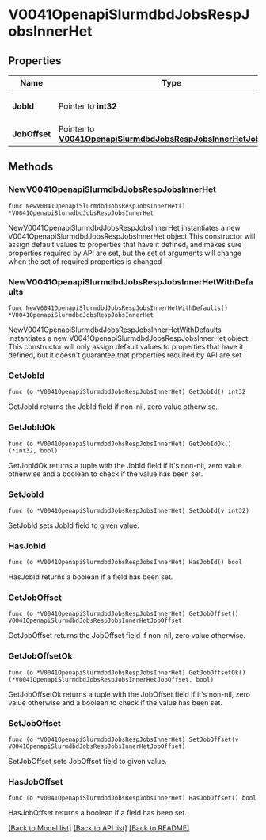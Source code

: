 # V0041OpenapiSlurmdbdJobsRespJobsInnerHet

## Properties

Name | Type | Description | Notes
------------ | ------------- | ------------- | -------------
**JobId** | Pointer to **int32** | Heterogeneous job ID, if applicable | [optional] 
**JobOffset** | Pointer to [**V0041OpenapiSlurmdbdJobsRespJobsInnerHetJobOffset**](V0041OpenapiSlurmdbdJobsRespJobsInnerHetJobOffset.md) |  | [optional] 

## Methods

### NewV0041OpenapiSlurmdbdJobsRespJobsInnerHet

`func NewV0041OpenapiSlurmdbdJobsRespJobsInnerHet() *V0041OpenapiSlurmdbdJobsRespJobsInnerHet`

NewV0041OpenapiSlurmdbdJobsRespJobsInnerHet instantiates a new V0041OpenapiSlurmdbdJobsRespJobsInnerHet object
This constructor will assign default values to properties that have it defined,
and makes sure properties required by API are set, but the set of arguments
will change when the set of required properties is changed

### NewV0041OpenapiSlurmdbdJobsRespJobsInnerHetWithDefaults

`func NewV0041OpenapiSlurmdbdJobsRespJobsInnerHetWithDefaults() *V0041OpenapiSlurmdbdJobsRespJobsInnerHet`

NewV0041OpenapiSlurmdbdJobsRespJobsInnerHetWithDefaults instantiates a new V0041OpenapiSlurmdbdJobsRespJobsInnerHet object
This constructor will only assign default values to properties that have it defined,
but it doesn't guarantee that properties required by API are set

### GetJobId

`func (o *V0041OpenapiSlurmdbdJobsRespJobsInnerHet) GetJobId() int32`

GetJobId returns the JobId field if non-nil, zero value otherwise.

### GetJobIdOk

`func (o *V0041OpenapiSlurmdbdJobsRespJobsInnerHet) GetJobIdOk() (*int32, bool)`

GetJobIdOk returns a tuple with the JobId field if it's non-nil, zero value otherwise
and a boolean to check if the value has been set.

### SetJobId

`func (o *V0041OpenapiSlurmdbdJobsRespJobsInnerHet) SetJobId(v int32)`

SetJobId sets JobId field to given value.

### HasJobId

`func (o *V0041OpenapiSlurmdbdJobsRespJobsInnerHet) HasJobId() bool`

HasJobId returns a boolean if a field has been set.

### GetJobOffset

`func (o *V0041OpenapiSlurmdbdJobsRespJobsInnerHet) GetJobOffset() V0041OpenapiSlurmdbdJobsRespJobsInnerHetJobOffset`

GetJobOffset returns the JobOffset field if non-nil, zero value otherwise.

### GetJobOffsetOk

`func (o *V0041OpenapiSlurmdbdJobsRespJobsInnerHet) GetJobOffsetOk() (*V0041OpenapiSlurmdbdJobsRespJobsInnerHetJobOffset, bool)`

GetJobOffsetOk returns a tuple with the JobOffset field if it's non-nil, zero value otherwise
and a boolean to check if the value has been set.

### SetJobOffset

`func (o *V0041OpenapiSlurmdbdJobsRespJobsInnerHet) SetJobOffset(v V0041OpenapiSlurmdbdJobsRespJobsInnerHetJobOffset)`

SetJobOffset sets JobOffset field to given value.

### HasJobOffset

`func (o *V0041OpenapiSlurmdbdJobsRespJobsInnerHet) HasJobOffset() bool`

HasJobOffset returns a boolean if a field has been set.


[[Back to Model list]](../README.md#documentation-for-models) [[Back to API list]](../README.md#documentation-for-api-endpoints) [[Back to README]](../README.md)


